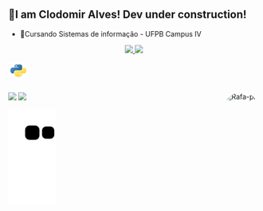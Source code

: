 ## 👾I am Clodomir Alves! Dev under construction!
 - 👾Cursando Sistemas de informação - UFPB Campus IV
<div align="center">
  <a href="https://github.com/clodomiralves">
  <img height="180em" src="https://github-readme-stats.vercel.app/api?username=clodomiralves&show_icons=true&theme=nightowl&include_all_commits=true&count_private=true"/>
  <img height="180em" src="https://github-readme-stats.vercel.app/api/top-langs/?username=clodomiralves&layout=compact&langs_count=7&theme=nightowl"/>
</div>
<div style="display: inline_block"><br>
<img align="center" alt="Rafa-Python" height="30" width="40" src="https://raw.githubusercontent.com/devicons/devicon/master/icons/python/python-original.svg">

##

<div>
 <a href="https://instagram.com/clodomir_j" target="_blank"><img src="https://img.shields.io/badge/-Instagram-%23E4405F?style=for-the-badge&logo=instagram&logoColor=white" target="_blank"></a>
 <a href="https://discord.gg/9CQt5pr47p" target="_blank"><img src="https://img.shields.io/badge/Discord-7289DA?style=for-the-badge&logo=discord&logoColor=white" target="_blank"></a> 
 <img align="right" alt="Rafa-pic" height="150" style="border-radius:50px;" src="https://user-images.githubusercontent.com/111306913/184982978-7d3491d2-5b0c-4a92-8d02-56210b78f3fd.jpeg?width=676&height=676">
 
 ![Snake animation](https://github.com/ClodomirAlves/ClodomirAlves/blob/output/github-contribution-grid-snake.svg)
 
 


